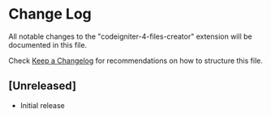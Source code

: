 # Change Log

All notable changes to the "codeigniter-4-files-creator" extension will be documented in this file.

Check [Keep a Changelog](http://keepachangelog.com/) for recommendations on how to structure this file.

## [Unreleased]

- Initial release